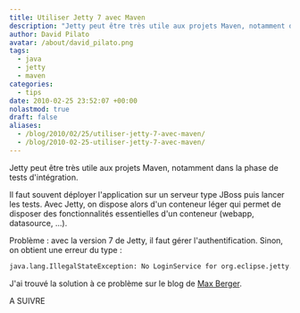 ```yaml
---
title: Utiliser Jetty 7 avec Maven
description: "Jetty peut être très utile aux projets Maven, notamment dans la phase de tests d'intégration."
author: David Pilato
avatar: /about/david_pilato.png
tags:
  - java
  - jetty
  - maven
categories:
  - tips
date: 2010-02-25 23:52:07 +00:00
nolastmod: true
draft: false
aliases:
  - /blog/2010/02/25/utiliser-jetty-7-avec-maven/
  - /blog/2010-02-25-utiliser-jetty-7-avec-maven/
---
```


Jetty peut être très utile aux projets Maven, notamment dans la phase de tests d'intégration.

Il faut souvent déployer l'application sur un serveur type JBoss puis lancer les tests. Avec Jetty, on dispose alors d'un conteneur léger qui permet de disposer des fonctionnalités essentielles d'un conteneur (webapp, datasource, ...).

<!--more-->

Problème : avec la version 7 de Jetty, il faut gérer l'authentification. Sinon, on obtient une erreur du type :

```txt
java.lang.IllegalStateException: No LoginService for org.eclipse.jetty.security.authentication.BasicAuthenticator@4095c5ec in ConstraintSecurityHandler@28f52a14@
```

J'ai trouvé la solution à ce problème sur le blog de [Max Berger](http://blog.max.berger.name/2010/02/jetty-7-maven-plugin-authentication.html).

A SUIVRE
